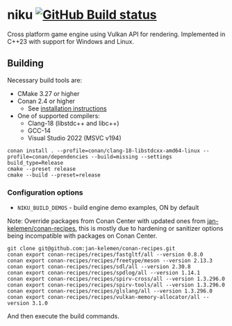 # niku [![GitHub Build status](https://github.com/jan-kelemen/niku/actions/workflows/ci.yml/badge.svg?branch=master)](https://github.com/jan-kelemen/niku/actions/workflows/ci.yml)

Cross platform game engine using Vulkan API for rendering. Implemented in C++23 with support for Windows and Linux.

## Building
Necessary build tools are:
* CMake 3.27 or higher
* Conan 2.4 or higher
  * See [installation instructions](https://docs.conan.io/2/installation.html)
* One of supported compilers:
  * Clang-18 (libstdc++ and libc++)
  * GCC-14
  * Visual Studio 2022 (MSVC v194)

```
conan install . --profile=conan/clang-18-libstdcxx-amd64-linux --profile=conan/dependencies --build=missing --settings build_type=Release
cmake --preset release
cmake --build --preset=release
```

### Configuration options
* `NIKU_BUILD_DEMOS` - build engine demo examples, ON by default

Note: Override packages from Conan Center with updated ones from [jan-kelemen/conan-recipes](https://github.com/jan-kelemen/conan-recipes), this is mostly due to hardening or sanitizer options being incompatible with packages on Conan Center.
```
git clone git@github.com:jan-kelemen/conan-recipes.git
conan export conan-recipes/recipes/fastgltf/all --version 0.8.0
conan export conan-recipes/recipes/freetype/meson --version 2.13.3
conan export conan-recipes/recipes/sdl/all --version 2.30.8
conan export conan-recipes/recipes/spdlog/all --version 1.14.1
conan export conan-recipes/recipes/spirv-cross/all --version 1.3.296.0
conan export conan-recipes/recipes/spirv-tools/all --version 1.3.296.0
conan export conan-recipes/recipes/glslang/all --version 1.3.296.0
conan export conan-recipes/recipes/vulkan-memory-allocator/all --version 3.1.0
```

And then execute the build commands.

